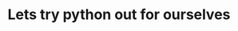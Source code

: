 ---
title: Lets try python out for ourselves 
nav: Content
topics: Python; Beautiful Soup; Selenium
description: >
        Run through useful commands for scraping certain types of data 
---